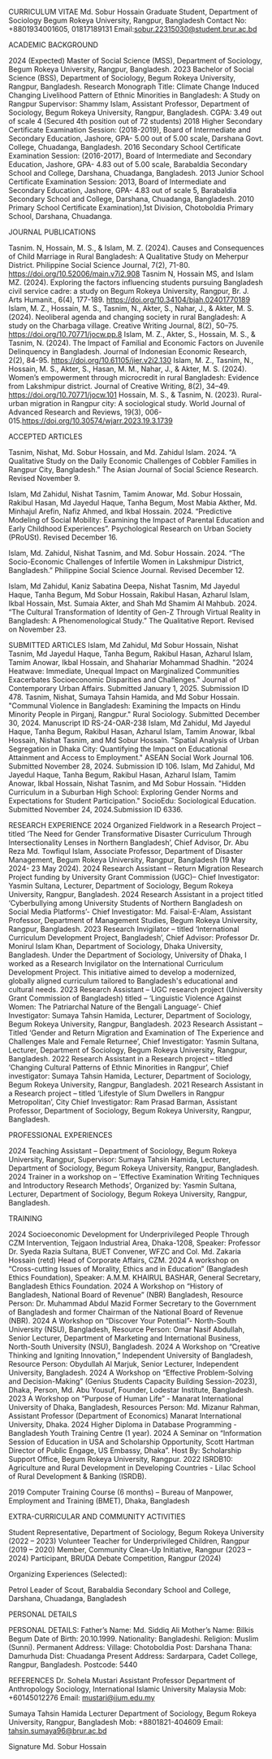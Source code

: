 CURRICULUM VITAE
Md. Sobur Hossain
Graduate Student, Department of Sociology Begum Rokeya University, Rangpur, Bangladesh
Contact No: +8801934001605, 01817189131
Email:sobur.22315030@student.brur.ac.bd 


ACADEMIC BACKGROUND

2024 (Expected)	Master of Social Science (MSS), Department of Sociology, Begum Rokeya University, Rangpur, Bangladesh. 
2023	Bachelor of Social Science (BSS), Department of Sociology, Begum Rokeya University, Rangpur,
Bangladesh. 
Research Monograph Title: Climate Change Induced Changing Livelihood Pattern of Ethnic
Minorities in Bangladesh: A Study on Rangpur 
Supervisor: Shammy Islam, Assistant Professor, Department of Sociology, Begum Rokeya
University, Rangpur, Bangladesh.
CGPA: 3.49 out of scale 4 (Secured 4th position out of 72 students)
2018	Higher Secondary Certificate Examination Session: (2018-2019), Board of Intermediate and Secondary Education, Jashore, GPA- 5.00 out of 5.00 scale, Darshana Govt. College, Chuadanga, Bangladesh.
2016	Secondary School Certificate Examination Session: (2016-2017), Board of Intermediate and Secondary Education, Jashore, GPA- 4.83 out of 5.00 scale, Barabaldia Secondary School and College, Darshana, Chuadanga, Bangladesh.
2013	Junior School Certificate Examination Session: 2013, Board of Intermediate and Secondary
Education, Jashore, GPA- 4.83 out of scale 5, Barabaldia Secondary School and College, Darshana,
Chuadanga, Bangladesh.
2010	Primary School Certificate Examination),1st Division, Chotoboldia Primary School, Darshana, Chuadanga.

JOURNAL PUBLICATIONS

Tasnim. N, Hossain, M. S., & Islam, M. Z. (2024). Causes and Consequences of Child Marriage in Rural Bangladesh: A Qualitative Study on Meherpur District. Philippine Social Science Journal, 7(2), 71-80. https://doi.org/10.52006/main.v7i2.908
Tasnim N, Hossain MS, and Islam MZ. (2024). Exploring the factors influencing students pursuing Bangladesh civil service cadre: a study on Begum Rokeya University, Rangpur, Br. J. Arts Humanit., 6(4), 177-189. https://doi.org/10.34104/bjah.02401770189 
Islam, M. Z., Hossain, M. S., Tasnim, N., Akter, S., Nahar, J., & Akter, M. S. (2024). Neoliberal agenda and changing society in rural Bangladesh: A study on the Charbaga village. Creative Writing Journal, 8(2), 50–75. https://doi.org/10.70771/jocw.pp.8
Islam, M. Z., Akter, S., Hossain, M. S., & Tasnim, N. (2024). The Impact of Familial and Economic Factors on Juvenile Delinquency in Bangladesh. Journal of Indonesian Economic Research, 2(2), 84-95. https://doi.org/10.61105/jier.v2i2.130
Islam, M. Z., Tasnim, N., Hossain, M. S., Akter, S., Hasan, M. M., Nahar, J., & Akter, M. S. (2024). Women’s empowerment through microcredit in rural Bangladesh: Evidence from Lakshmipur district. Journal of Creative Writing, 8(2), 34–49. https://doi.org/10.70771/jocw.101 
Hossain, M. S., & Tasnim, N. (2023). Rural-urban migration in Rangpur city: A sociological study. World Journal of Advanced Research and Reviews, 19(3), 006-015.https://doi.org/10.30574/wjarr.2023.19.3.1739

ACCEPTED ARTICLES

Tasnim, Nishat, Md. Sobur Hossain, and Md. Zahidul Islam. 2024. “A Qualitative Study on the Daily Economic Challenges of Cobbler Families in Rangpur City, Bangladesh.” The Asian Journal of Social Science Research. Revised November 9.

Islam, Md Zahidul, Nishat Tasnim, Tamim Anowar, Md. Sobur Hossain, Rakibul Hasan, Md Jayedul Haque, Tanha Begum, Most Mabia Akther, Md. Minhajul Arefin, Nafiz Ahmed, and Ikbal Hossain. 2024. “Predictive Modeling of Social Mobility: Examining the Impact of Parental Education and Early Childhood Experiences”. Psychological Research on Urban Society (PRoUSt). Revised December 16.

Islam, Md. Zahidul, Nishat Tasnim, and Md. Sobur Hossain. 2024. “The Socio-Economic Challenges of Infertile Women in Lakshmipur District, Bangladesh.” Philippine Social Science Journal. Revised December 12.

Islam, Md Zahidul, Kaniz Sabatina Deepa, Nishat Tasnim, Md Jayedul Haque, Tanha Begum, Md Sobur Hossain, Rakibul Hasan, Azharul Islam, Ikbal Hossain, Mst. Sumaia Akter, and Shah Md Shamim Al Mahbub. 2024. “The Cultural Transformation of Identity of Gen-Z Through Virtual Reality in Bangladesh: A Phenomenological Study.” The Qualitative Report. Revised on November 23.


SUBMITTED ARTICLES
Islam, Md Zahidul, Md Sobur Hossain, Nishat Tasnim, Md Jayedul Haque, Tanha Begum, Rakibul Hasan, Azharul Islam, Tamim Anowar, Ikbal Hossain, and Shahariar Mohammad Shadhin. "2024 Heatwave: Immediate, Unequal Impact on Marginalized Communities Exacerbates Socioeconomic Disparities and Challenges." Journal of Contemporary Urban Affairs. Submitted January 1, 2025. Submission ID 478.
Tasnim, Nishat, Sumaya Tahsin Hamida, and Md Sobur Hossain. "Communal Violence in Bangladesh: Examining the Impacts on Hindu Minority People in Pirganj, Rangpur." Rural Sociology. Submitted December 30, 2024. Manuscript ID RS-24-OAR-238
Islam, Md Zahidul, Md Jayedul Haque, Tanha Begum, Rakibul Hasan, Azharul Islam, Tamim Anowar, Ikbal Hossain, Nishat Tasnim, and Md Sobur Hossain. "Spatial Analysis of Urban Segregation in Dhaka City: Quantifying the Impact on Educational Attainment and Access to Employment." ASEAN Social Work Journal 106. Submitted November 28, 2024. Submission ID 106.
Islam, Md Zahidul, Md Jayedul Haque, Tanha Begum, Rakibul Hasan, Azharul Islam, Tamim Anowar, Ikbal Hossain, Nishat Tasnim, and Md Sobur Hossain. "Hidden Curriculum in a Suburban High School: Exploring Gender Norms and Expectations for Student Participation." SocioEdu: Sociological Education. Submitted November 24, 2024.Submission ID 6336.

RESEARCH EXPERIENCE
2024 	Organized Fieldwork in a Research Project – titled ‘The Need for Gender Transformative Disaster Curriculum Through Intersectionality Lenses in Northern Bangladesh’, Chief Advisor, Dr. Abu Reza Md. Towfiqul Islam, Associate Professor, Department of Disaster Management, Begum Rokeya University, Rangpur, Bangladesh (19 May 2024- 23 May 2024).
2024	Research Assistant – Return Migration Research Project funding by University Grant Commission (UGC)– Chief Investigator: Yasmin Sultana, Lecturer, Department of Sociology, Begum Rokeya University, Rangpur, Bangladesh.
2024	Research Assistant in a project titled ‘Cyberbullying among University Students of Northern Bangladesh on Social Media Platforms’- Chief Investigator: Md. Faisal-E-Alam, Assistant Professor, Department of Management Studies, Begum Rokeya University, Rangpur, Bangladesh.
2023	Research Invigilator – titled ‘International Curriculum Development Project, Bangladesh’, Chief Advisor: Professor Dr. Monirul Islam Khan, Department of Sociology, Dhaka University, Bangladesh. Under the Department of Sociology, University of Dhaka, I worked as a Research Invigilator on the International Curriculum Development Project. This initiative aimed to develop a modernized, globally aligned curriculum tailored to Bangladesh's educational and cultural needs. 
2023	Research Assistant – UGC research project (University Grant Commission of Bangladesh) titled – ‘Linguistic Violence Against Women: The Patriarchal Nature of the Bengali Language’- Chief Investigator: Sumaya Tahsin Hamida, Lecturer, Department of Sociology, Begum Rokeya University, Rangpur, Bangladesh.
2023	Research Assistant – Titled ‘Gender and Return Migration and Examination of The Experience and Challenges Male and Female Returnee’, Chief Investigator: Yasmin Sultana, Lecturer, Department of Sociology, Begum Rokeya University, Rangpur, Bangladesh.
2022 	Research Assistant in a Research project – titled ‘Changing Cultural Patterns of Ethnic Minorities in Rangpur’, Chief investigator: Sumaya Tahsin Hamida, Lecturer, Department of Sociology, Begum Rokeya University, Rangpur, Bangladesh.
2021 	Research Assistant in a Research project – titled ‘Lifestyle of Slum Dwellers in Rangpur Metropolitan’, City Chief Investigator: Ram Prasad Barman, Assistant Professor, Department of Sociology, Begum Rokeya University, Rangpur, Bangladesh.

PROFESSIONAL EXPERIENCES

2024 	Teaching Assistant – Department of Sociology, Begum Rokeya University, Rangpur, Supervisor: Sumaya Tahsin Hamida, Lecturer, Department of Sociology, Begum Rokeya University, Rangpur, Bangladesh.
2024 	Trainer in a workshop on – ‘Effective Examination Writing Techniques and Introductory Research Methods’, Organized by: Yasmin Sultana, Lecturer, Department of Sociology, Begum Rokeya University, Rangpur, Bangladesh.

TRAINING

2024	Socioeconomic Development for Underprivileged People Through CZM Intervention, Tejgaon Industrial Area, Dhaka-1208, Speaker: Professor Dr. Syeda Razia Sultana, BUET Convener, WFZC and Col. Md. Zakaria Hossain (retd) Head of Corporate Affairs, CZM.
2024	A workshop on “Cross-cutting Issues of Morality, Ethics and in Education” (Bangladesh Ethics Foundation), Speaker: A.M.M. KHAIRUL BASHAR, General Secretary, Bangladesh Ethics Foundation.
2024	A Workshop on “History of Bangladesh, National Board of Revenue” (NBR) Bangladesh, Resource Person: Dr. Muhammad Abdul Mazid Former Secretary to the Government of Bangladesh and former Chairman of the National Board of Revenue (NBR).
2024	A Workshop on “Discover Your Potential”- North-South University (NSU), Bangladesh, Resource Person: Omar Nasif Abdullah, Senior Lecturer, Department of Marketing and International Business, North-South University (NSU), Bangladesh.
2024	A Workshop on “Creative Thinking and Igniting Innovation,” Independent University of Bangladesh, Resource Person: Obydullah Al Marjuk, Senior Lecturer, Independent University, Bangladesh.
2024 	A Workshop on “Effective Problem-Solving and Decision-Making” (Genius Students Capacity Building Session-2023), Dhaka, Person, Md. Abu Yousuf, Founder, Lodestar Institute, Bangladesh.
2023 	A Workshop on “Purpose of Human Life” - Manarat International University of Dhaka, Bangladesh, Resources Person: Md. Mizanur Rahman, Assistant Professor (Department of Economics) Manarat International University, Dhaka.
2024 	Higher Diploma in Database Programming - Bangladesh Youth Training Centre (1 year).
2024	A Seminar on “Information Session of Education in USA and Scholarship Opportunity, Scott Hartman
Director of Public Engage, US Embassy, Dhaka”. Host By: Scholarship Support Office, Begum Rokeya University, Rangpur.
2022	ISRDB10: Agriculture and Rural Development in Developing Countries - Lilac School of Rural Development & Banking (ISRDB).

2019	Computer Training Course (6 months) – Bureau of Manpower, Employment and Training (BMET), Dhaka, Bangladesh

  EXTRA-CURRICULAR AND COMMUNITY ACTIVITIES

Student Representative, Department of Sociology, Begum Rokeya University (2022 – 2023)
Volunteer Teacher for Underprivileged Children, Rangpur (2019 – 2020)
Member, Community Clean-Up Initiative, Rangpur (2023 – 2024)
Participant, BRUDA Debate Competition, Rangpur (2024)

Organizing Experiences (Selected):

Petrol Leader of Scout, Barabaldia Secondary School and College, Darshana, Chuadanga, Bangladesh

PERSONAL DETAILS
 

PERSONAL DETAILS:
Father’s Name: Md. Siddiq Ali
Mother’s Name: Bilkis Begum
Date of Birth: 20.10.1999.
Nationality: Bangladeshi.
Religion: Muslim (Sunni).
Permanent Address:
Village: Chotoboldia
Post: Darshana
Thana: Damurhuda
Dist: Chuadanga
Present Address: Sardarpara, Cadet College, Rangpur, Bangladesh. Postcode: 5440

REFERENCES
Dr. Sohela Mustari
Assistant Professor
Department of Anthropology Sociology, International Islamic University Malaysia
Mob: +60145012276
Email: mustari@iium.edu.my

Sumaya Tahsin Hamida
Lecturer
Department of Sociology, Begum Rokeya University, Rangpur, Bangladesh
Mob: +8801821-404609
Email: tahsin.sumaya96@brur.ac.bd




Signature
Md. Sobur Hossain


